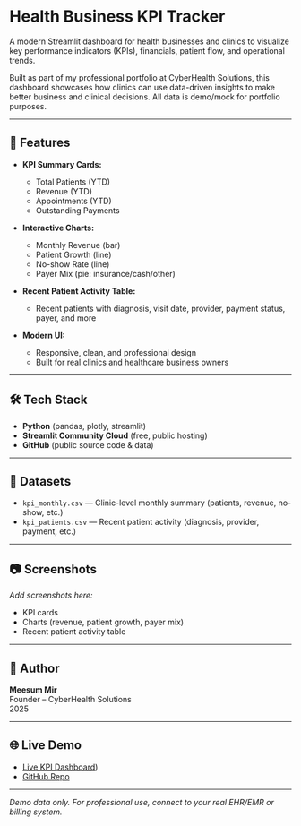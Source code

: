 # Health Business KPI Tracker

A modern Streamlit dashboard for health businesses and clinics to visualize key performance indicators (KPIs), financials, patient flow, and operational trends.

Built as part of my professional portfolio at CyberHealth Solutions, this dashboard showcases how clinics can use data-driven insights to make better business and clinical decisions. All data is demo/mock for portfolio purposes.

---

## 🚀 Features

- **KPI Summary Cards:**
  - Total Patients (YTD)
  - Revenue (YTD)
  - Appointments (YTD)
  - Outstanding Payments

- **Interactive Charts:**
  - Monthly Revenue (bar)
  - Patient Growth (line)
  - No-show Rate (line)
  - Payer Mix (pie: insurance/cash/other)

- **Recent Patient Activity Table:**
  - Recent patients with diagnosis, visit date, provider, payment status, payer, and more

- **Modern UI:**
  - Responsive, clean, and professional design
  - Built for real clinics and healthcare business owners

---

## 🛠️ Tech Stack

- **Python** (pandas, plotly, streamlit)
- **Streamlit Community Cloud** (free, public hosting)
- **GitHub** (public source code & data)

---

## 📂 Datasets

- `kpi_monthly.csv` — Clinic-level monthly summary (patients, revenue, no-show, etc.)
- `kpi_patients.csv` — Recent patient activity (diagnosis, provider, payment, etc.)

---

## 📷 Screenshots

*Add screenshots here:*
- KPI cards
- Charts (revenue, patient growth, payer mix)
- Recent patient activity table

---

## 👤 Author

**Meesum Mir**  
Founder – CyberHealth Solutions  
2025

---

## 🌐 Live Demo

- [Live KPI Dashboard](https://health-kpi-tracker-bpohgqvloqmgjw9jxmmbva.streamlit.app/))
- [GitHub Repo](https://github.com/meesummeer/health-kpi-tracker)

---

*Demo data only. For professional use, connect to your real EHR/EMR or billing system.*
